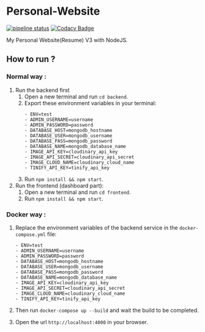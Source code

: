 # Personal-Website

[![pipeline status](https://gitlab.com/bacali/personal-website/badges/master/pipeline.svg)](https://gitlab.com/bacali/personal-website/commits/master)
[![Codacy Badge](https://api.codacy.com/project/badge/Grade/bb9e671debb748f880a11f2aad198d05)](https://www.codacy.com/app/bacali95/personal-website?utm_source=github.com&amp;utm_medium=referral&amp;utm_content=bacali95/personal-website&amp;utm_campaign=Badge_Grade)

My Personal Website(Resume) V3 with NodeJS.

## How to run ?

### Normal way :

1. Run the backend first
    1. Open a new terminal and run `cd backend`. 
    1. Export these environment variables in your terminal:
        ```
        - ENV=test
        - ADMIN_USERNAME=username
        - ADMIN_PASSWORD=password
        - DATABASE_HOST=mongodb_hostname
        - DATABASE_USER=mongodb_username
        - DATABASE_PASS=mongodb_password
        - DATABASE_NAME=mongodb_database_name
        - IMAGE_API_KEY=cloudinary_api_key
        - IMAGE_API_SECRET=cloudinary_api_secret
        - IMAGE_CLOUD_NAME=cloudinary_cloud_name
        - TINIFY_API_KEY=tinify_api_key
        ```
    1. Run `npm install && npm start`.
1. Run the frontend (dashboard part):
    1. Open a new terminal and run `cd frontend`. 
    1. Run `npm install && npm start`.
### Docker way :

1. Replace the environment variables of the backend service in the `docker-compose.yml` file:

    ```
    - ENV=test
    - ADMIN_USERNAME=username
    - ADMIN_PASSWORD=password
    - DATABASE_HOST=mongodb_hostname
    - DATABASE_USER=mongodb_username
    - DATABASE_PASS=mongodb_password
    - DATABASE_NAME=mongodb_database_name
    - IMAGE_API_KEY=cloudinary_api_key
    - IMAGE_API_SECRET=cloudinary_api_secret
    - IMAGE_CLOUD_NAME=cloudinary_cloud_name
    - TINIFY_API_KEY=tinify_api_key
    ```
1. Then run `docker-compose up --build` and wait the build to be completed.
1. Open the url `http://localhost:4000` in your browser.
